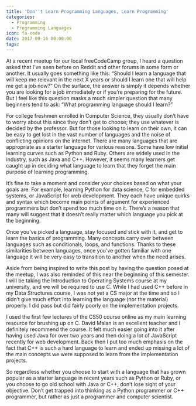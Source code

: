 ```yaml
---
title: 'Don''t Learn Programming Languages, Learn Programming'
categories:
  - Programming
  - Programming Languages
icon: fa-code
date: 2017-09-16 00:00:00
tags:
---
```


At a recent meetup for our local freeCodeCamp group, I heard a question asked that I’ve seen before on Reddit and other forums in some form or another. It usually goes something like this: “Should I learn a language that will keep me relevant in the next X years or should I learn one that will help me get a job now?” On the surface, the answer is simply it depends whether you are looking for a job immediately or if you’re preparing for the future. But I feel like this question masks a much simpler question that many beginners tend to ask: “What programming language should I learn?”

For college freshmen enrolled in Computer Science, they usually don’t have to worry about this since they don’t get to choose; they use whatever is decided by the professor. But for those looking to learn on their own, it can be easy to get lost in the vast number of languages and the noise of conflicting opinions on the internet. There are many languages that are appropriate as a starter language for various reasons. Some have low initial learning curves such as Python and Ruby. Others are widely used in the industry, such as Java and C++. However, it seems many learners get caught up in deciding what language to learn that they forget the main purpose of learning programming.

It’s fine to take a moment and consider your choices based on what your goals are. For example, learning Python for data science, C for embedded systems, or JavaScript for web development. They each have unique quirks and syntax which become main points of argument for experienced programmers but don’t spend too much time on it. There’s a reason that many will suggest that it doesn’t really matter which language you pick at the beginning.

Once you’ve picked a language, stay focused and stick with it, and get to learn the basics of programming. Many concepts carry over between languages such as conditionals, loops, and functions. Thanks to these similarities between languages, once you’ve gotten familiar with one language it will be very easy to transition to another when the need arises.

Aside from being inspired to write this post by having the question posed at the meetup, I was also reminded of this near the beginning of this semester. I will be taking the Introduction to Operating Systems course at my university, and we will be required to use C. While I had used C++ before in my Data Structures course, I was not yet a CS major at the time and so I didn’t give much effort into learning the language (nor the material) properly. I did pass but did fairly poorly on the implementation projects.

I used the first few lectures of the CS50 course online as my main learning resource for brushing up on C. David Malan is an excellent teacher and I definitely recommend the course. It felt much easier going into it after having used Java for over two years and then doing a lot of JavaScript recently for web development. Back then I put too much emphasis on the fact that C++ is such a hard language to learn and ended up missing a lot of the main concepts we were supposed to learn from the implementation projects.

So regardless whether you choose to start with a language that has grown popular as a starter language in recent years such as Python or Ruby, or you choose to go old school with Java or C++, don’t lose sight of your objective. Don’t get trapped into thinking as a Python programmer or C++ programmer, but rather as just a programmer and computer scientist.

